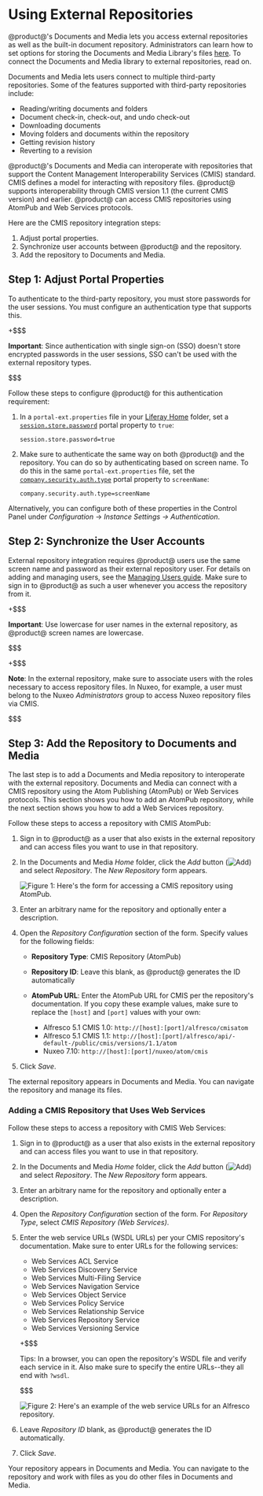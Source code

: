 # Using External Repositories [](id=using-external-repositories)

@product@'s Documents and Media lets you access external repositories as well as 
the built-in document repository. Administrators can learn how to set options 
for storing the Documents and Media Library's files
[here](/discover/deployment/-/knowledge_base/7-1/document-repository-configuration). 
To connect the Documents and Media library to external repositories, read on. 

Documents and Media lets users connect to multiple third-party repositories. 
Some of the features supported with third-party repositories include:

-   Reading/writing documents and folders
-   Document check-in, check-out, and undo check-out
-   Downloading documents
-   Moving folders and documents within the repository
-   Getting revision history
-   Reverting to a revision

@product@'s Documents and Media can interoperate with repositories that support 
the Content Management Interoperability Services (CMIS) standard. CMIS defines a 
model for interacting with repository files. @product@ supports interoperability 
through CMIS version 1.1 (the current CMIS version) and earlier. @product@ can 
access CMIS repositories using AtomPub and Web Services protocols. 

Here are the CMIS repository integration steps:

1.   Adjust portal properties.
2.   Synchronize user accounts between @product@ and the repository.
3.   Add the repository to Documents and Media.

<!--
+$$$

Interoperability with SharePoint repositories is available to DXP subscribers 
with the 
[Liferay Connector for SharePoint](https://web.liferay.com/marketplace/-/mp/application/15188537)
app, which is available on Liferay Marketplace. 

$$$
-->

## Step 1: Adjust Portal Properties [](id=adjusting-portal-properties)

To authenticate to the third-party repository, you must store passwords for the 
user sessions. You must configure an authentication type that supports this. 

+$$$

**Important**: Since authentication with single sign-on (SSO) doesn't store
encrypted passwords in the user sessions, SSO can't be used with the external
repository types. 

$$$

Follow these steps to configure @product@ for this authentication requirement: 

1.  In a `portal-ext.properties` file in your 
    [Liferay Home](/discover/deployment/-/knowledge_base/7-1/installing-product#liferay-home) 
    folder, set a 
    [`session.store.password`](@platform-ref@/7.1-latest/propertiesdoc/portal.properties.html#Session)
    portal property to `true`:

        session.store.password=true

2.  Make sure to authenticate the same way on both @product@ and the repository. 
    You can do so by authenticating based on screen name. To do this in the same 
    `portal-ext.properties` file, set the 
    [`company.security.auth.type`](@platform-ref@/7.1-latest/propertiesdoc/portal.properties.html#Company)
    portal property to `screenName`: 

        company.security.auth.type=screenName

Alternatively, you can configure both of these properties in the Control Panel
under *Configuration* &rarr; *Instance Settings &rarr; Authentication*. 
 
## Step 2: Synchronize the User Accounts [](id=synchronizing-repository-users)

External repository integration requires @product@ users use the same screen
name and password as their external repository user. For details on adding and
managing users, see the 
[Managing Users guide](/discover/portal/-/knowledge_base/7-1/managing-users). 
Make sure to sign in to @product@ as such a user whenever you access the 
repository from it.

+$$$

**Important**: Use lowercase for user names in the external repository, as 
@product@ screen names are lowercase. 

$$$

+$$$

**Note**: In the external repository, make sure to associate users with the 
roles necessary to access repository files. In Nuxeo, for example, a user must 
belong to the Nuxeo *Administrators* group to access Nuxeo repository files via 
CMIS.

$$$

## Step 3: Add the Repository to Documents and Media [](id=step-3-add-the-repository-to-documents-and-media)

The last step is to add a Documents and Media repository to interoperate with 
the external repository. Documents and Media can connect with a CMIS repository 
using the Atom Publishing (AtomPub) or Web Services protocols. This section 
shows you how to add an AtomPub repository, while the next section shows you how 
to add a Web Services repository. 

Follow these steps to access a repository with CMIS AtomPub:

1.  Sign in to @product@ as a user that also exists in the external repository 
    and can access files you want to use in that repository. 

2.  In the Documents and Media *Home* folder, click the *Add* button 
    (![Add](../../../images/icon-add.png)) and select *Repository*. The *New
    Repository* form appears. 

    ![Figure 1: Here's the form for accessing a CMIS repository using AtomPub.](../../../images/dm-repo-types-new-repo-config.png)

3.  Enter an arbitrary name for the repository and optionally enter a 
    description. 

4.  Open the *Repository Configuration* section of the form. Specify values for 
    the following fields: 

    -   **Repository Type**: CMIS Repository (AtomPub)
    -   **Repository ID**: Leave this blank, as @product@ generates the ID
        automatically
    -   **AtomPub URL**: Enter the AtomPub URL for CMIS per the repository's 
        documentation. If you copy these example values, make sure to replace 
        the `[host]` and `[port]` values with your own: 

        -   Alfresco 5.1 CMIS 1.0: `http://[host]:[port]/alfresco/cmisatom`
        -   Alfresco 5.1 CMIS 1.1: `http://[host]:[port]/alfresco/api/-default-/public/cmis/versions/1.1/atom`
        -   Nuxeo 7.10: `http://[host]:[port]/nuxeo/atom/cmis`

5.  Click *Save*.

The external repository appears in Documents and Media. You can navigate the 
repository and manage its files. 

### Adding a CMIS Repository that Uses Web Services [](id=using-a-cmis-repository-with-web-services)

Follow these steps to access a repository with CMIS Web Services:

1.  Sign in to @product@ as a user that also exists in the external repository 
    and can access files you want to use in that repository. 

2.  In the Documents and Media *Home* folder, click the *Add* button 
    (![Add](../../../images/icon-add.png)) and select *Repository*. The *New
    Repository* form appears. 

3.  Enter an arbitrary name for the repository and optionally enter a 
    description. 

4.  Open the *Repository Configuration* section of the form. For *Repository 
    Type*, select *CMIS Repository (Web Services)*. 

5.  Enter the web service URLs (WSDL URLs) per your CMIS repository's 
    documentation. Make sure to enter URLs for the following services: 

    -   Web Services ACL Service
    -   Web Services Discovery Service
    -   Web Services Multi-Filing Service
    -   Web Services Navigation Service
    -   Web Services Object Service
    -   Web Services Policy Service
    -   Web Services Relationship Service
    -   Web Services Repository Service
    -   Web Services Versioning Service

    +$$$

    Tips: In a browser, you can open the repository's WSDL  file and verify each
    service in it. Also make sure to specify the entire URLs--they all end with
    `?wsdl`. 

    $$$

    ![Figure 2: Here's an example of the web service URLs for an Alfresco repository.](../../../images/dm-repo-types-alfresco-ws.png)
 
6.  Leave *Repository ID* blank, as @product@ generates the ID automatically. 

7.  Click *Save*.

Your repository appears in Documents and Media. You can navigate to the 
repository and work with files as you do other files in Documents and Media. 
